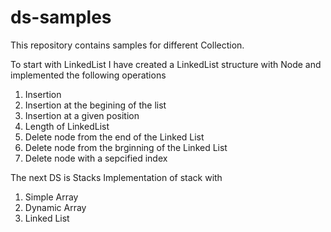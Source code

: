 # ds-samples

This repository contains samples for different Collection.

To start with LinkedList
I have created a LinkedList structure with Node and implemented the following operations
1. Insertion 
2. Insertion at the begining of the list
3. Insertion at a given position
4. Length of LinkedList
5. Delete node from the end of the Linked List
6. Delete node from the brginning of the Linked List
7. Delete node with a sepcified index

The next DS is Stacks
Implementation of stack with
1. Simple Array
2. Dynamic Array
3. Linked List
